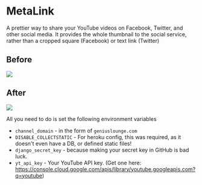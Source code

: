 # MetaLink

A prettier way to share your YouTube videos on Facebook, Twitter, and other social media.
It provides the whole thumbnail to the social service, rather than a cropped square (Facebook) or text link (Twitter)

## Before
![](https://geniuslounge.github.io/share2/images/before.jpg)

## After
![](https://geniuslounge.github.io/share2/images/after.jpg)

All you need to do is set the following environment variables

* `channel_domain` - in the form of `geniuslounge.com`
* `DISABLE_COLLECTSTATIC` - For heroku config, this was required, as it doesn't even have a DB, or defined static files!
* `django_secret_key` - because making your secret key in GitHub is bad luck.
* `yt_api_key` - Your YouTube API key.
(Get one here: https://console.cloud.google.com/apis/library/youtube.googleapis.com?q=youtube)
